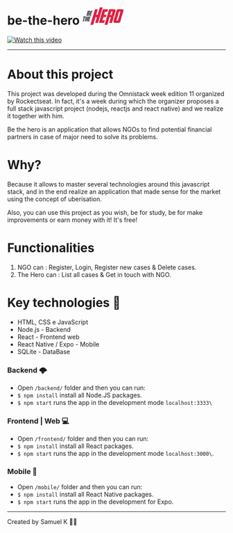 # be-the-hero ![](mobile/src/assets/logo.png)


[![Watch this video](https://github.com/Sam-kemit/be-the-hero/blob/master/capture-app.PNG)](https://avatar-websites.s3.eu-west-3.amazonaws.com/BeTheHeroApp_trial_0.mp4)

---

# About this project
This project was developed during the Omnistack week edition 11 organized by Rockectseat. In fact, it's a week during which the organizer proposes a full stack javascript project (nodejs, reactjs and react native) and we realize it together with him. 

Be the hero is an application that allows NGOs to find potential financial partners in case of major need to solve its problems.


# Why?
Because it allows to master several technologies around this javascript stack, and in the end realize an application that made sense for the market using the concept of uberisation.

Also, you can use this project as you wish, be for study, be for make improvements or earn money with it!
It's free!

# Functionalities
1. NGO can : Register, Login, Register new cases & Delete cases.
2. The Hero can : List all cases & Get in touch with NGO.
  

# Key technologies 🚀
- HTML, CSS e JavaScript
- Node.js - Backend
- React - Frontend web
- React Native / Expo - Mobile
- SQLite - DataBase 

### Backend 🌩️

- Open `/backend/` folder and then you can run: 
- `$ npm install` install all Node.JS packages.
- `$ npm start` runs the app in the development mode `localhost:3333\` 

### Frontend | Web 💻

- Open `/frontend/` folder and then you can run: 
- `$ npm install` install all React packages.
- `$ npm start` runs the app in the development mode `localhost:3000\`.

### Mobile 📱

- Open `/mobile/` folder and then you can run: 
- `$ npm install` install all React Native packages.
- `$ npm start` runs the app in the development for Expo.

<hr>
Created by Samuel K 🖤💯

